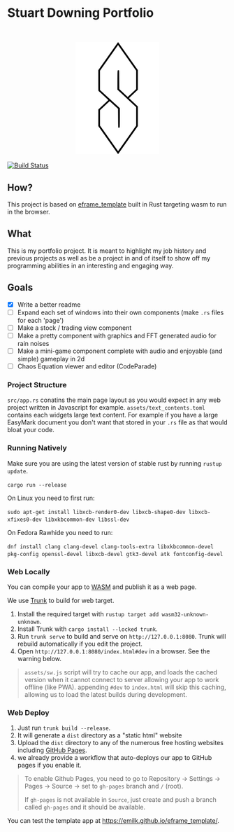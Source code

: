 # Stuart Downing Portfolio


<br>
<p align="center">
<img width="192" src=".github/assets/cool_s.svg" alt="">
</p>

[![Build Status](https://github.com/NtLoadDriverEx/Portfolio/workflows/CI/badge.svg)](https://github.com/NtLoadDriverEx/Portfolio/actions?workflow=CI)

## How?
This project is based on [eframe_template](https://github.com/emilk/eframe_template/) built in Rust targeting wasm to run
in the browser.

## What
This is my portfolio project. It is meant to highlight my job history and previous projects as well as be a project in 
and of itself to show off my programming abilities in an interesting and engaging way.
## Goals
- [x] Write a better readme
- [ ] Expand each set of windows into their own components (make `.rs` files for each 'page')
- [ ] Make a stock / trading view component
- [ ] Make a pretty component with graphics and FFT generated audio for rain noises
- [ ] Make a mini-game component complete with audio and enjoyable (and simple) gameplay in 2d
- [ ] Chaos Equation viewer and editor (CodeParade)
### Project Structure
`src/app.rs` conatins the main page layout as you would expect in any web project written in Javascript for example.
`assets/text_contents.toml` contains each widgets large text content. For example if you have a large EasyMark document 
you don't want that stored in your `.rs` file as that would bloat your code.
 
### Running Natively

Make sure you are using the latest version of stable rust by running `rustup update`.

`cargo run --release`

On Linux you need to first run:

`sudo apt-get install libxcb-render0-dev libxcb-shape0-dev libxcb-xfixes0-dev libxkbcommon-dev libssl-dev`

On Fedora Rawhide you need to run:

`dnf install clang clang-devel clang-tools-extra libxkbcommon-devel pkg-config openssl-devel libxcb-devel gtk3-devel atk fontconfig-devel`

### Web Locally

You can compile your app to [WASM](https://en.wikipedia.org/wiki/WebAssembly) and publish it as a web page.

We use [Trunk](https://trunkrs.dev/) to build for web target.
1. Install the required target with `rustup target add wasm32-unknown-unknown`.
2. Install Trunk with `cargo install --locked trunk`.
3. Run `trunk serve` to build and serve on `http://127.0.0.1:8080`. Trunk will rebuild automatically if you edit the project.
4. Open `http://127.0.0.1:8080/index.html#dev` in a browser. See the warning below.

> `assets/sw.js` script will try to cache our app, and loads the cached version when it cannot connect to server allowing your app to work offline (like PWA).
> appending `#dev` to `index.html` will skip this caching, allowing us to load the latest builds during development.

### Web Deploy
1. Just run `trunk build --release`.
2. It will generate a `dist` directory as a "static html" website
3. Upload the `dist` directory to any of the numerous free hosting websites including [GitHub Pages](https://docs.github.com/en/free-pro-team@latest/github/working-with-github-pages/configuring-a-publishing-source-for-your-github-pages-site).
4. we already provide a workflow that auto-deploys our app to GitHub pages if you enable it.
> To enable Github Pages, you need to go to Repository -> Settings -> Pages -> Source -> set to `gh-pages` branch and `/` (root).
>
> If `gh-pages` is not available in `Source`, just create and push a branch called `gh-pages` and it should be available.

You can test the template app at <https://emilk.github.io/eframe_template/>.